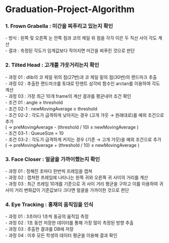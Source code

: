 # Graduation-Project-Algorithm
<h3> 1. Frown Grabella : 미간을 찌푸리고 있는지 확인 </h3>
 - 방식 :  왼쪽 및 오른쪽 눈 안쪽 점과 코의 제일 위 점을 각각 이은 두 직선 사이 각도 계산<br>
 - 결과 :  측정된 각도가 임계값보다 작아지면 미간을 찌푸린 것으로 판단<br>

<h3> 2. Tilted Head : 고개를 갸웃거리는지 확인 </h3>
 - 과정 01 : dlib의 코 제일 위의 점(27번)과 코 제일 밑의 점(30번)의 랜드마크 추출 <br>
 - 과정 02 : 추출한 랜드마크를 토대로 탄젠트 삼각비 함수인 arctan를 이용하여 각도 계산 <br>
 - 과정 03 : 가장 최근 10개 frame의 계산 결과를 평균내어 조건 확인 <br>
 - 조건 01 : angle ≥ threshold <br>
 - 조건 02-1 : newMovingAverage ≥ threshold <br>
 - 조건 02-2 : 각도가 급격하게 낮아지는 경우 (고개 갸웃 → 원래대로)를 예외 조건으로 추가 <br>
              ( → preMovingAverage - (threshold / 10) ≤ newMovingAverage ) <br>
 - 조건 03-1 : QueueSize = 10 <br>
 - 조건 03-2 : 각도가 급격하게 커지는 경우 (기존 → 고개 갸웃)을 예외 조건으로 추가 <br>
              ( → preMovingAverage + (threshold / 10) ≤ newMovingAverage ) <br>

<h3> 3. Face Closer : 얼굴을 가까이했는지 확인 </h3>
 - 과정 01 : 정해진 초마다 한번씩 프레임을 캡쳐 <br>
 - 과정 02 : 캡쳐한 프레임에 나타나는 왼쪽 귀와 오른쪽 귀 사이의 거리를 계산 <br>
 - 과정 03 : 최근 프레임 10개를 기준으로 귀 사이 거리 평균을 구하고 이를 이용하여 귀 사이 거리 변화값이 기준값보다 크다면 얼굴을 가까이한 것으로 판단 <br>

<h3> 4. Eye Tracking : 홍채의 움직임을 인식 </h3>
 - 과정 01 : 3초마다 1초씩 동공의 움직임 측정 <br>
 - 과정 02 : 1초 동안 저장한 데이터를 통해 가장 많이 측정된 방향 추출 <br>
 - 과정 03 : 추출한 결과를 DB에 저장 <br>
 - 과정 04 : 이후 모든 학생의 데이터 평균을 이용해 결과 확인 <br>
